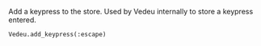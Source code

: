 Add a keypress to the store. Used by Vedeu internally to store a
keypress entered.

    Vedeu.add_keypress(:escape)
